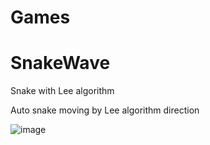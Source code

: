 # Games

# SnakeWave
Snake with Lee algorithm

Auto snake moving by Lee algorithm direction

![image](https://user-images.githubusercontent.com/77125487/198890289-f1a6e8b2-8e36-4fd5-966f-bb31582fba13.png)

